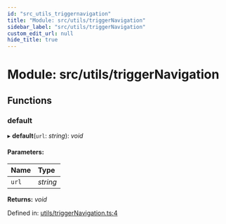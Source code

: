 ```yaml
---
id: "src_utils_triggernavigation"
title: "Module: src/utils/triggerNavigation"
sidebar_label: "src/utils/triggerNavigation"
custom_edit_url: null
hide_title: true
---
```


# Module: src/utils/triggerNavigation

## Functions

### default

▸ **default**(`url`: *string*): *void*

#### Parameters:

| Name | Type |
| :------ | :------ |
| `url` | *string* |

**Returns:** *void*

Defined in: [utils/triggerNavigation.ts:4](https://github.com/xr3ngine/xr3ngine/blob/7e8e151f1/packages/common/src/utils/triggerNavigation.ts#L4)
